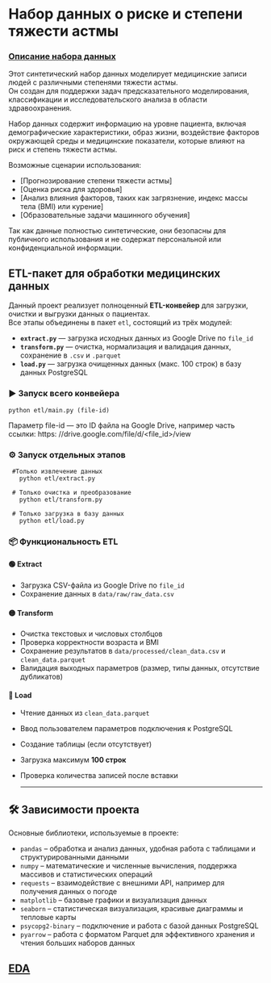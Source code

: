# Набор данных о риске и степени тяжести астмы

### [Описание набора данных](https://drive.google.com/file/d/1e_B0JuGIwMeVWKbchUdzw8xcAkh0hPbX/view?usp=drive_link)

Этот синтетический набор данных моделирует медицинские записи людей с различными степенями тяжести астмы.  
Он создан для поддержки задач предсказательного моделирования, классификации и исследовательского анализа в области здравоохранения.

Набор данных содержит информацию на уровне пациента, включая демографические характеристики, образ жизни, воздействие факторов окружающей среды и медицинские показатели, которые влияют на риск и степень тяжести астмы.

Возможные сценарии использования:

- [Прогнозирование степени тяжести астмы]  
- [Оценка риска для здоровья]  
- [Анализ влияния факторов, таких как загрязнение, индекс массы тела (BMI) или курение]  
- [Образовательные задачи машинного обучения]

Так как данные полностью синтетические, они безопасны для публичного использования и не содержат персональной или конфиденциальной информации.


##  ETL-пакет для обработки медицинских данных

Данный проект реализует полноценный **ETL-конвейер** для загрузки, очистки и выгрузки данных о пациентах.  
Все этапы объединены в пакет `etl`, состоящий из трёх модулей:

- **`extract.py`** — загрузка исходных данных из Google Drive по `file_id`  
- **`transform.py`** — очистка, нормализация и валидация данных, сохранение в `.csv` и `.parquet`  
- **`load.py`** — загрузка очищенных данных (макс. 100 строк) в базу данных PostgreSQL  



### ▶ Запуск всего конвейера


```
python etl/main.py (file-id)
```
Параметр file-id — это ID файла на Google Drive, например часть ссылки: https: //drive.google.com/file/d/<file_id>/view


### ⚙ Запуск отдельных этапов
```
 #Только извлечение данных
   python etl/extract.py 

 # Только очистка и преобразование
   python etl/transform.py  

 # Только загрузка в базу данных
   python etl/load.py
```
### 📦 Функциональность ETL

#### 🟢 Extract  
- Загрузка CSV-файла из Google Drive по `file_id`  
- Сохранение данных в `data/raw/raw_data.csv`  

#### 🟡 Transform  
- Очистка текстовых и числовых столбцов  
- Проверка корректности возраста и BMI  
- Сохранение результатов в `data/processed/clean_data.csv` и `clean_data.parquet`  
- Валидация выходных параметров (размер, типы данных, отсутствие дубликатов)  

#### 🔵 Load  
- Чтение данных из `clean_data.parquet`  
- Ввод пользователем параметров подключения к PostgreSQL  
- Создание таблицы (если отсутствует)  
- Загрузка максимум **100 строк**  
- Проверка количества записей после вставки  

  ---
## 🛠️ Зависимости проекта

Основные библиотеки, используемые в проекте:

- `pandas` – обработка и анализ данных, удобная работа с таблицами и структурированными данными  
- `numpy` – математические и численные вычисления, поддержка массивов и статистических операций  
- `requests` – взаимодействие с внешними API, например для получения данных о погоде  
- `matplotlib` – базовые графики и визуализация данных  
- `seaborn` – статистическая визуализация, красивые диаграммы и тепловые карты  
- `psycopg2-binary` – подключение и работа с базой данных PostgreSQL  
- `pyarrow` – работа с форматом Parquet для эффективного хранения и чтения больших наборов данных  





## [EDA](notebooks/EDA.ipynb)

